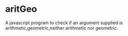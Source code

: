 # aritGeo
A javascript program to check  if an argument supplied is arithmetic,geometric,neither arithmetic nor geometric.
